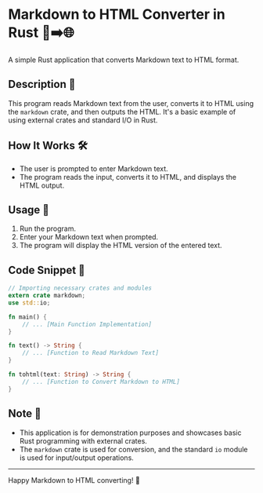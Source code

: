 
# Markdown to HTML Converter in Rust 📝➡️🌐

A simple Rust application that converts Markdown text to HTML format.

## Description 📘

This program reads Markdown text from the user, converts it to HTML using the `markdown` crate, and then outputs the HTML. It's a basic example of using external crates and standard I/O in Rust.

## How It Works 🛠️

- The user is prompted to enter Markdown text.
- The program reads the input, converts it to HTML, and displays the HTML output.

## Usage 🚀

1. Run the program.
2. Enter your Markdown text when prompted.
3. The program will display the HTML version of the entered text.

## Code Snippet 📌

```rust
// Importing necessary crates and modules
extern crate markdown;
use std::io;

fn main() {
    // ... [Main Function Implementation]
}

fn text() -> String {
    // ... [Function to Read Markdown Text]
}

fn tohtml(text: String) -> String {
    // ... [Function to Convert Markdown to HTML]
}
```

## Note 🚨

- This application is for demonstration purposes and showcases basic Rust programming with external crates.
- The `markdown` crate is used for conversion, and the standard `io` module is used for input/output operations.

---

Happy Markdown to HTML converting! 🎉
